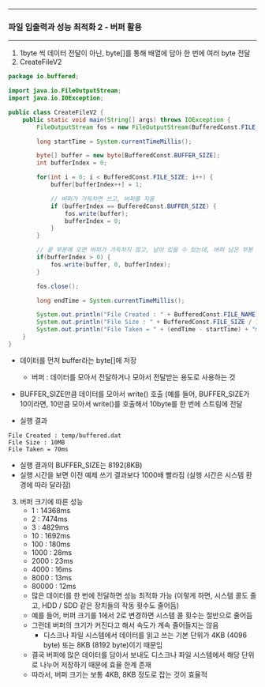 -----
### 파일 입출력과 성능 최적화 2 - 버퍼 활용
-----
1. 1byte 씩 데이터 전달이 아닌, byte[]를 통해 배열에 담아 한 번에 여러 byte 전달
2. CreateFileV2
```java
package io.buffered;

import java.io.FileOutputStream;
import java.io.IOException;

public class CreateFileV2 {
    public static void main(String[] args) throws IOException {
        FileOutputStream fos = new FileOutputStream(BufferedConst.FILE_NAME);

        long startTime = System.currentTimeMillis();

        byte[] buffer = new byte[BufferedConst.BUFFER_SIZE];
        int bufferIndex = 0;

        for(int i = 0; i < BufferedConst.FILE_SIZE; i++) {
            buffer[bufferIndex++] = 1;

            // 버퍼가 가득차면 쓰고, 버퍼를 지움
            if (bufferIndex == BufferedConst.BUFFER_SIZE) {
                fos.write(buffer);
                bufferIndex = 0;
            }
        }

        // 끝 부분에 오면 버퍼가 가득차지 않고, 남아 있을 수 있는데, 버퍼 남은 부분 쓰기
        if(bufferIndex > 0) {
            fos.write(buffer, 0, bufferIndex);
        }

        fos.close();

        long endTime = System.currentTimeMillis();

        System.out.println("File Created : " + BufferedConst.FILE_NAME);
        System.out.println("File Size : " + BufferedConst.FILE_SIZE / 1024 / 1024 + "MB");
        System.out.println("File Taken = " + (endTime - startTime) + "ms");
    }
}
```
  - 데이터를 먼저 buffer라는 byte[]에 저장
    + 버퍼 : 데이터를 모아서 전달하거나 모아서 전달받는 용도로 사용하는 것
  - BUFFER_SIZE만큼 데이터를 모아서 write() 호출 (예를 들어, BUFFER_SIZE가 10이라면, 10만큼 모아서 write()를 호출해서 10byte를 한 번에 스트림에 전달

  - 실행 결과
```
File Created : temp/buffered.dat
File Size : 10MB
File Taken = 70ms
```
  - 실행 결과의 BUFFER_SIZE는 8192(8KB)
  - 실행 시간을 보면 이전 예제 쓰기 결과보다 1000배 빨라짐 (실행 시간은 시스템 환경에 따라 달라짐)

3. 버퍼 크기에 따른 성능
   - 1 : 14368ms
   - 2 : 7474ms
   - 3 : 4829ms
   - 10 : 1692ms
   - 100 : 180ms
   - 1000 : 28ms
   - 2000 : 23ms
   - 4000 : 16ms
   - 8000 : 13ms
   - 80000 : 12ms
   - 많은 데이터를 한 번에 전달하면 성능 최적화 가능 (이렇게 하면, 시스템 콜도 줄고, HDD / SDD 같은 장치들의 작동 횟수도 줄어듬)
   - 예를 들어, 버퍼 크기를 1에서 2로 변경하면 시스템 콜 횟수는 절반으로 줄어듬
   - 그런데 버퍼의 크기가 커진다고 해서 속도가 계속 줄어들지는 않음
     + 디스크나 파일 시스템에서 데이터를 읽고 쓰는 기본 단위가 4KB (4096 byte) 또는 8KB (8192 byte)이기 때문임
   - 결국 버퍼에 많은 데이터를 담아서 보내도 디스크나 파일 시스템에서 해당 단위로 나누어 저장하기 때문에 효율 한계 존재
   - 따라서, 버퍼 크기는 보통 4KB, 8KB 정도로 잡는 것이 효율적
